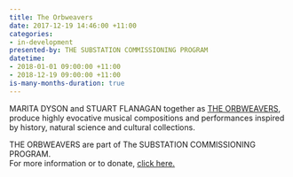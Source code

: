 ```yaml
---
title: The Orbweavers
date: 2017-12-19 14:46:00 +11:00
categories:
- in-development
presented-by: THE SUBSTATION COMMISSIONING PROGRAM
datetime:
- 2018-01-01 09:00:00 +11:00
- 2018-12-19 09:00:00 +11:00
is-many-months-duration: true
---
```


MARITA DYSON and STUART FLANAGAN together as [THE
ORBWEAVERS](http://www.theorbweavers.com/), produce highly evocative musical compositions and performances inspired by history, natural science and cultural collections.

THE ORBWEAVERS are part of The SUBSTATION COMMISSIONING PROGRAM. <br>
For more information or to donate, [click here.](https://thesubstation.org.au/donate/)